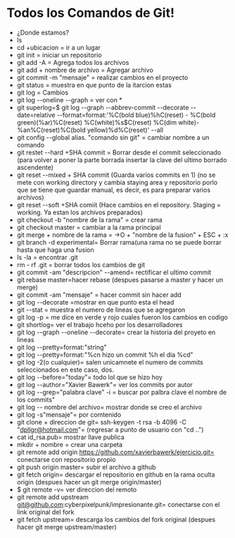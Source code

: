 ﻿# Todos los Comandos de Git!

 - ¿Donde estamos?
 - ls
 - cd +ubicacion = ir a un lugar
 - git  init = iniciar un repositorio
 - git add -A = Agrega todos los archivos
 - git add + nombre de archivo = Agregar archivo
 - git commit -m "mensaje" = realizar cambios en el proyecto
 - git status = muestra en que punto de la itarcion estas
 - git log = Cambios
 - git log --oneline --graph = ver con *
 - git superlog=$ git log --graph --abbrev-commit --decorate
   --date=relative --format=format:'%C(bold blue)%hC(reset) - %C(bold green)(%ar)%C(reset) %C(white)%s$C(reset) %C(dim white)-
   %an%C(reset)%C(bold yellow)%d%C(reset)' --all
 - git config --global alias. "comando sin git" = cambiar nombre a un
   comando
 - git restet --hard +SHA commit = Borrar desde el commit seleccionado 
   (para volver a poner la parte borrada insertar la clave del ultimo
   borrado ascendente)
 - git reset --mixed + SHA commit  (Guarda varios commits en 1) (no se
   mete con working directory y cambia staying area y repositorio porlo
   que se tiene que guardar manual, es decir, es para preparar varios
   archivos)
 - git reset --soft +SHA comiit (Hace cambios en el repository. Staging 
   = working. Ya estan los archivos preparados)
 - git checkout -b "nombre de la rama" = crear rama
 - git checkout master = cambiar a la rama principal
 - git merge + nombre de la rama =
   ->O + "nombre de la fusion" + ESC + :x
 - git  branch -d experimental= Borrar rama(una rama no se puede borrar
   hasta que haga una fusion
 - ls -la = encontrar .git
 - rm - rf .git = borrar todos los cambios de git
 - git commit -am "descripcion" --amend= rectificar el ultimo commit
 - git rebase master=hacer rebase  (despues pasarse a master y hacer un
   merge)
 - git commit -am "mensaje" = hacer commit sin hacer add
 - git log --decorate =mostrar en que punto esta el head
 - git --stat = muestra el numero de lineas que se agregaron
 - git log -p = me dice en verde y rojo cuales fueron los cambios en
   codigo
 - git shortlog= ver el trabajo hceho por los desarrolladores
 - git log --graph --oneline --decorate= crear la historia del proyeto
   en lineas
 - git log --pretty=format:"string"
 - git log --pretty=format:"%cn hizo un commit %h el dia %cd"
 - git log -2(o cualquier)= salen unicamnete el numero de commits
   seleccionados  en este caso, dos.
 - git log --before="today"= todo lol que se hizo hoy
 - git log --author="Xavier Bawerk"= ver los commits por autor
 - git log --grep="palabra clave" -i = buscar por palbra clave el nombre
   de los commits"
 - git log -- nombre del archivo= mostrar donde se creo el archivo
 - git log -s"mensaje"= por comtenido
 - git clone + direccion de git=  ssh-keygen -t rsa -b 4096 -C
   "dpllgr@hotmail.com"= (regresar a punto de usuario con "cd ..")
 - cat id_rsa.pub= mostrar llave publica
 - mkdir + nombre = crear una carpeta
 - git remote add origin https://github.com/xavierbawerk/ejercicio.git=
   conectarse con repositorio propio
 - git push origin master= subir el archivo a github
 - git fetch origin= descargar el repositorio en github en la rama
   oculta origin (despues hacer un git merge origin/master)
 - $ git remote -v= ver direccion del remoto
 - git remote add upstream
   git@github.com:cyberpixelpunk/impresionante.git= conectarse con el
   link original del fork
 - git fetch upstream= descarga los cambios del fork original (despues
   hacer git merge upstream/master)

